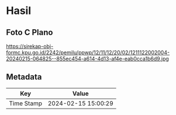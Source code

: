 # Hasil

## Foto C Plano

https://sirekap-obj-formc.kpu.go.id/2242/pemilu/ppwp/12/11/12/20/02/1211122002004-20240215-064825--855ec454-a614-4d13-af4e-eab0cca1b6d9.jpg


## Metadata

| Key        | Value               |
| ---------- | ------------------- |
| Time Stamp | 2024-02-15 15:00:29 |




